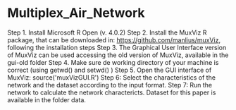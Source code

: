 # Multiplex_Air_Network

Step 1. Install Microsoft R Open (v. 4.0.2)
Step 2. Install the MuxViz R package, that can be downloaded in: https://github.com/manlius/muxViz, following the installation steps
Step 3. The Graphical User Interface version of MuxViz can be used accessing the old version of MuxViz, available in the gui-old folder
Step 4. Make sure de working directory of your machine is correct (using getwd() and setwd() )
Step 5. Open the GUI interface of MuxViz: source('muxVizGUI.R')
Step 6: Select the characteristics of the network and the dataset according to the input format.
Step 7: Run the network to calculate the network charactericts. Dataset for this paper is available in the folder data.



